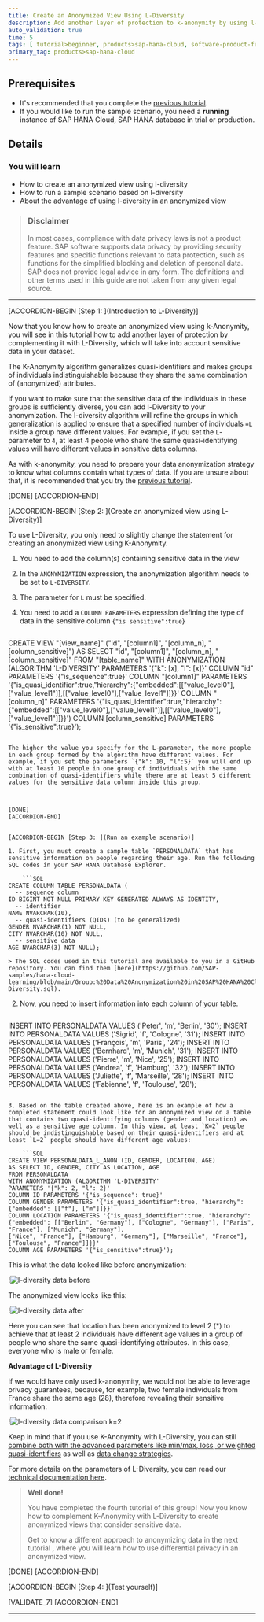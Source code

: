 ```yaml
---
title: Create an Anonymized View Using L-Diversity
description: Add another layer of protection to k-anonymity by using l-diversity to protect sensitive data in SAP HANA Cloud, SAP HANA database.
auto_validation: true
time: 5
tags: [ tutorial>beginner, products>sap-hana-cloud, software-product-function>sap-hana-cloud\,-sap-hana-database]
primary_tag: products>sap-hana-cloud
---
```


## Prerequisites
- It's recommended that you complete the [previous tutorial](hana-cloud-data-anonymization-3).
- If you would like to run the sample scenario, you need a **running** instance of SAP HANA Cloud, SAP HANA database in trial or production.

## Details
### You will learn
- How to create an anonymized view using l-diversity
- How to run a sample scenario based on l-diversity
- About the advantage of using l-diversity in an anonymized view


> ### **Disclaimer**
>
>In most cases, compliance with data privacy laws is not a product feature. SAP software supports data privacy by providing security features and specific functions relevant to data protection, such as functions for the simplified blocking and deletion of personal data. SAP does not provide legal advice in any form. The definitions and other terms used in this guide are not taken from any given legal source.

---

[ACCORDION-BEGIN [Step 1: ](Introduction to L-Diversity)]

Now that you know how to create an anonymized view using k-Anonymity, you will see in this tutorial how to add another layer of protection by complementing it with L-Diversity, which will take into account sensitive data in your dataset.

The K-Anonymity algorithm generalizes quasi-identifiers and makes groups of individuals indistinguishable because they share the same combination of (anonymized) attributes.

If you want to make sure that the sensitive data of the individuals in these groups is sufficiently diverse, you can add l-Diversity to your anonymization. The l-diversity algorithm will refine the groups in which generalization is applied to ensure that a specified number of individuals `=L` inside a group have different values. For example, if you set the `L`-parameter to `4`, at least 4 people who share the same quasi-identifying values will have different values in sensitive data columns.

As with k-anonymity, you need to prepare your data anonymization strategy to know what columns contain what types of data. If you are unsure about that, it is recommended that you try the [previous tutorial](hana-cloud-data-anonymization-3).

[DONE]
[ACCORDION-END]

[ACCORDION-BEGIN [Step 2: ](Create an anonymized view using L-Diversity)]

To use L-Diversity, you only need to slightly change the statement for creating an anonymized view using K-Anonymity.

1.	You need to add the column(s) containing sensitive data in the view

2.	In the `ANONYMIZATION` expression, the anonymization algorithm needs to be set to `L-DIVERSITY`.

3.	The parameter for `L` must be specified.

4.	You need to add a `COLUMN PARAMETERS` expression defining the type of data in the sensitive column {`"is sensitive":true`}

    ```SQL
CREATE VIEW "[view_name]" ("id", "[column1]", "[column_n], "[column_sensitive]")
AS
SELECT "id", "[column1]", "[column_n], "[column_sensitive]"
FROM "[table_name]"
WITH ANONYMIZATION (ALGORITHM 'L-DIVERSITY' PARAMETERS '{"k": [x], "l": [x]}'
COLUMN "id" PARAMETERS '{"is_sequence":true}'
COLUMN "[column1]" PARAMETERS '{"is_quasi_identifier":true,"hierarchy":{"embedded":[["value_level0"],["value_level1"]],[["value_level0"],["value_level1"]]}}'
COLUMN "[column_n]" PARAMETERS '{"is_quasi_identifier":true,"hierarchy":{"embedded":[["value_level0"],["value_level1"]],[["value_level0"],["value_level1"]]}}')
COLUMN [column_sensitive] PARAMETERS '{"is_sensitive":true}');
```

The higher the value you specify for the L-parameter, the more people in each group formed by the algorithm have different values. For example, if you set the parameters `{"k": 10, "l":5}` you will end up with at least 10 people in one group of individuals with the same combination of quasi-identifiers while there are at least 5 different values for the sensitive data column inside this group.



[DONE]
[ACCORDION-END]


[ACCORDION-BEGIN [Step 3: ](Run an example scenario)]

1. First, you must create a sample table `PERSONALDATA` that has sensitive information on people regarding their age. Run the following SQL codes in your SAP HANA Database Explorer.

    ```SQL
CREATE COLUMN TABLE PERSONALDATA (
  -- sequence column
ID BIGINT NOT NULL PRIMARY KEY GENERATED ALWAYS AS IDENTITY,
  -- identifier
NAME NVARCHAR(10),
  -- quasi-identifiers (QIDs) (to be generalized)
GENDER NVARCHAR(1) NOT NULL,
CITY NVARCHAR(10) NOT NULL,
  -- sensitive data
AGE NVARCHAR(3) NOT NULL);
```
    > The SQL codes used in this tutorial are available to you in a GitHub repository. You can find them [here](https://github.com/SAP-samples/hana-cloud-learning/blob/main/Group:%20Data%20Anonymization%20in%20SAP%20HANA%20Cloud/Tutorial%204_Create%20an%20Anonymized%20View%20using%20L-Diversity.sql).

2. Now, you need to insert information into each column of your table.

    ```SQL
INSERT INTO PERSONALDATA VALUES ('Peter', 'm', 'Berlin', '30');
INSERT INTO PERSONALDATA VALUES ('Sigrid', 'f', 'Cologne', '31');
INSERT INTO PERSONALDATA VALUES ('François', 'm', 'Paris', '24');
INSERT INTO PERSONALDATA VALUES ('Bernhard', 'm', 'Munich', '31');
INSERT INTO PERSONALDATA VALUES ('Pierre', 'm', 'Nice', '25');
INSERT INTO PERSONALDATA VALUES ('Andrea', 'f', 'Hamburg', '32');
INSERT INTO PERSONALDATA VALUES ('Juliette', 'f', 'Marseille', '28');
INSERT INTO PERSONALDATA VALUES ('Fabienne', 'f', 'Toulouse', '28');
```

3. Based on the table created above, here is an example of how a completed statement could look like for an anonymized view on a table that contains two quasi-identifying columns (gender and location) as well as a sensitive age column. In this view, at least `K=2` people should be indistinguishable based on their quasi-identifiers and at least `L=2` people should have different age values:

    ```SQL
CREATE VIEW PERSONALDATA_L_ANON (ID, GENDER, LOCATION, AGE)
AS SELECT ID, GENDER, CITY AS LOCATION, AGE
FROM PERSONALDATA
WITH ANONYMIZATION (ALGORITHM 'L-DIVERSITY'
PARAMETERS '{"k": 2, "l": 2}'
COLUMN ID PARAMETERS '{"is_sequence": true}'
COLUMN GENDER PARAMETERS '{"is_quasi_identifier":true, "hierarchy":{"embedded": [["f"], ["m"]]}}'
COLUMN LOCATION PARAMETERS '{"is_quasi_identifier":true, "hierarchy":{"embedded": [["Berlin", "Germany"], ["Cologne", "Germany"], ["Paris", "France"], ["Munich", "Germany"],
["Nice", "France"], ["Hamburg", "Germany"], ["Marseille", "France"], ["Toulouse", "France"]]}}'
COLUMN AGE PARAMETERS '{"is_sensitive":true}');
```

This is what the data looked like before anonymization:

!![l-diversity data before](ss-01-l-diversity-data-before.png)

The anonymized view looks like this:

!![l-diversity data after](ss-02-l-diversity-data-after.png)

Here you can see that location has been anonymized to level 2 (*) to achieve that at least 2 individuals have different age values in a group of people who share the same quasi-identifying attributes. In this case, everyone who is male or female.

**Advantage of L-Diversity**

If we would have only used k-anonymity, we would not be able to leverage privacy guarantees, because, for example, two female individuals from France share the same age (28), therefore revealing their sensitive information:

!![l-diversity data comparison k=2](ss-03-l-diversity-data-comparison.png)

Keep in mind that if you use K-Anonymity with L-Diversity, you can still [combine both with the advanced parameters like min/max, loss, or weighted quasi-identifiers](https://help.sap.com/viewer/1d2f0ecc83b34dbf9aa5d08a48be2377/2.0.05/en-US/a6fa451ac1cb4dde96401ea504ade772.html) as well as [data change strategies](https://help.sap.com/viewer/1d2f0ecc83b34dbf9aa5d08a48be2377/2.0.05/en-US/068cfef6953e49de9945c16a36e67171.html).

For more details on the parameters of L-Diversity, you can read our [technical documentation here](https://help.sap.com/viewer/1d2f0ecc83b34dbf9aa5d08a48be2377/2.0.05/en-US/0a39b1a65b934616b775adf970245be4.html).

> **Well done!**
>
> You have completed the fourth tutorial of this group! Now you know how to complement K-Anonymity with L-Diversity to create anonymized views that consider sensitive data.
>
> Get to know a different approach to anonymizing data in the next tutorial , where you will learn how to use differential privacy in an anonymized view.



[DONE]
[ACCORDION-END]

[ACCORDION-BEGIN [Step 4: ](Test yourself)]



[VALIDATE_7]
[ACCORDION-END]

---
